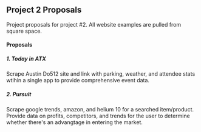 ## Project 2 Proposals

Project proposals for project #2. All website examples are pulled from square space. 

#### Proposals

##### 1. Today in ATX
Scrape Austin Do512 site and link with parking, weather, and attendee stats wtihin a single app to provide comprehensive event data.

##### 2. Pursuit
Scrape google trends, amazon, and helium 10 for a searched item/product. Provide data on profits, competitors, and trends for the user to determine whether there's an advangtage in entering the market.